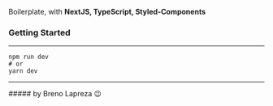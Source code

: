 Boilerplate, with <b>NextJS, TypeScript, Styled-Components</b>

### Getting Started
<hr>

```
npm run dev
# or
yarn dev
```

<hr>
##### by Breno Lapreza 😉